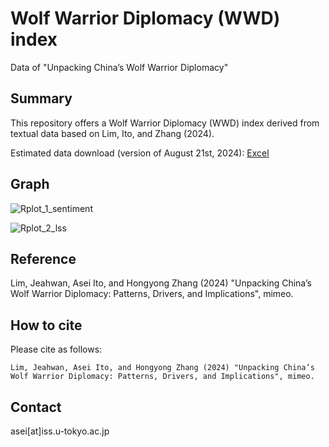 # Wolf Warrior Diplomacy (WWD) index
Data of "Unpacking China’s Wolf Warrior Diplomacy"

## Summary
This repository offers a Wolf Warrior Diplomacy (WWD) index derived from textual data based on Lim, Ito, and Zhang (2024).

Estimated data download (version of August 21st, 2024): [Excel](https://github.com/ASEIITO/WWD/raw/main/wwd_data_20240821version.xlsx)

## Graph

![Rplot_1_sentiment](https://github.com/user-attachments/assets/aface89e-e6d6-4aa9-ba8d-d8c0049003da)

![Rplot_2_lss](https://github.com/user-attachments/assets/84686208-0bfb-4e91-a123-75ead3d2a839)


## Reference  

Lim, Jeahwan, Asei Ito, and Hongyong Zhang (2024) "Unpacking China’s Wolf Warrior Diplomacy: Patterns, Drivers, and Implications", mimeo. 

## How to cite
Please cite as follows:
```
Lim, Jeahwan, Asei Ito, and Hongyong Zhang (2024) "Unpacking China’s Wolf Warrior Diplomacy: Patterns, Drivers, and Implications", mimeo. 
```

## Contact
asei[at]iss.u-tokyo.ac.jp
